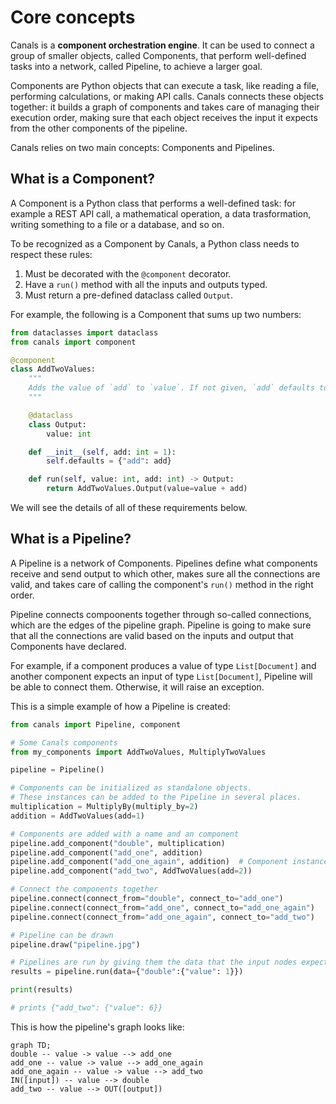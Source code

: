 # Core concepts

Canals is a **component orchestration engine**. It can be used to connect a group of smaller objects, called Components,
that perform well-defined tasks into a network, called Pipeline, to achieve a larger goal.

Components are Python objects that can execute a task, like reading a file, performing calculations, or making API
calls. Canals connects these objects together: it builds a graph of components and takes care of managing their
execution order, making sure that each object receives the input it expects from the other components of the pipeline.

Canals relies on two main concepts: Components and Pipelines.

## What is a Component?

A Component is a Python class that performs a well-defined task: for example a REST API call, a mathematical operation,
a data trasformation, writing something to a file or a database, and so on.

To be recognized as a Component by Canals, a Python class needs to respect these rules:

1. Must be decorated with the `@component` decorator.
3. Have a `run()` method with all the inputs and outputs typed.
4. Must return a pre-defined dataclass called `Output`.

For example, the following is a Component that sums up two numbers:

```python
from dataclasses import dataclass
from canals import component

@component
class AddTwoValues:
    """
    Adds the value of `add` to `value`. If not given, `add` defaults to 1.
    """

    @dataclass
    class Output:
        value: int

    def __init__(self, add: int = 1):
        self.defaults = {"add": add}

    def run(self, value: int, add: int) -> Output:
        return AddTwoValues.Output(value=value + add)
```

We will see the details of all of these requirements below.

## What is a Pipeline?

A Pipeline is a network of Components. Pipelines define what components receive and send output to which other, makes
sure all the connections are valid, and takes care of calling the component's `run()` method in the right order.

Pipeline connects compoonents together through so-called connections, which are the edges of the pipeline graph.
Pipeline is going to make sure that all the connections are valid based on the inputs and output that Components have
declared.

For example, if a component produces a value of type `List[Document]` and another component expects an input
of type `List[Document]`, Pipeline will be able to connect them. Otherwise, it will raise an exception.

This is a simple example of how a Pipeline is created:


```python
from canals import Pipeline, component

# Some Canals components
from my_components import AddTwoValues, MultiplyTwoValues

pipeline = Pipeline()

# Components can be initialized as standalone objects.
# These instances can be added to the Pipeline in several places.
multiplication = MultiplyBy(multiply_by=2)
addition = AddTwoValues(add=1)

# Components are added with a name and an component
pipeline.add_component("double", multiplication)
pipeline.add_component("add_one", addition)
pipeline.add_component("add_one_again", addition)  # Component instances can be reused
pipeline.add_component("add_two", AddTwoValues(add=2))

# Connect the components together
pipeline.connect(connect_from="double", connect_to="add_one")
pipeline.connect(connect_from="add_one", connect_to="add_one_again")
pipeline.connect(connect_from="add_one_again", connect_to="add_two")

# Pipeline can be drawn
pipeline.draw("pipeline.jpg")

# Pipelines are run by giving them the data that the input nodes expect.
results = pipeline.run(data={"double":{"value": 1}})

print(results)

# prints {"add_two": {"value": 6}}
```

This is how the pipeline's graph looks like:

```mermaid
graph TD;
double -- value -> value --> add_one
add_one -- value -> value --> add_one_again
add_one_again -- value -> value --> add_two
IN([input]) -- value --> double
add_two -- value --> OUT([output])
```
